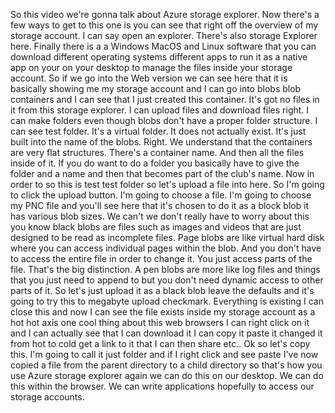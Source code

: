 So this video we're gonna talk about Azure storage explorer.
Now there's a few ways to get to this one is you can see that right off the overview of my storage account.
I can say open an explorer.
There's also storage Explorer here.
Finally there is a a Windows MacOS and Linux software that you can download different operating systems
different apps to run it as a native app on your on your desktop to manage the files inside your storage
account.
So if we go into the Web version we can see here that it is basically showing me my storage account
and I can go into blobs blob containers and I can see that I just created this container.
It's got no files in it from this storage explorer.
I can upload files and download files right.
I can make folders even though blobs don't have a proper folder structure.
I can see test folder.
It's a virtual folder.
It does not actually exist.
It's just built into the name of the blobs.
Right.
We understand that the containers are very flat structures.
There's a container name.
And then all the files inside of it.
If you do want to do a folder you basically have to give the folder and a name and then that becomes
part of the club's name.
Now in order to so this is test test folder so let's upload a file into here.
So I'm going to click the upload button.
I'm going to choose a file.
I'm going to choose my PNC file
and you'll see here that it's chosen to do it as a block blob it has various blob sizes.
We can't we don't really have to worry about this you know black blobs are files such as images and
videos that are just designed to be read as incomplete files.
Page blobs are like virtual hard disk where you can access individual pages within the blob.
And you don't have to access the entire file in order to change it.
You just access parts of the file.
That's the big distinction.
A pen blobs are more like log files and things that you just need to append to but you don't need dynamic
access to other parts of it.
So let's just upload it as a black blob leave the defaults and it's going to try this to megabyte upload
checkmark.
Everything is existing I can close this and now I can see the file exists inside my storage account
as a hot hot axis one cool thing about this web browsers I can right click on it and I can actually
see that I can download it I can copy it paste it changed it from hot to cold get a link to it that
I can then share etc..
Ok so let's copy this.
I'm going to
call it just folder
and if I right click and see paste I've now copied a file from the parent directory to a child directory
so that's how you use Azure storage explorer again we can do this on our desktop.
We can do this within the browser.
We can write applications hopefully to access our storage accounts.
